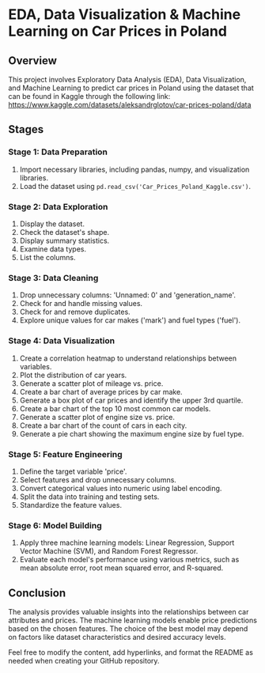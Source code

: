 # EDA, Data Visualization & Machine Learning on Car Prices in Poland

## Overview

This project involves Exploratory Data Analysis (EDA), Data Visualization, and Machine Learning to predict car prices in Poland using the dataset that can be found in Kaggle through the following link: https://www.kaggle.com/datasets/aleksandrglotov/car-prices-poland/data

## Stages

### Stage 1: Data Preparation

1. Import necessary libraries, including pandas, numpy, and visualization libraries.
2. Load the dataset using `pd.read_csv('Car_Prices_Poland_Kaggle.csv')`.

### Stage 2: Data Exploration

1. Display the dataset.
2. Check the dataset's shape.
3. Display summary statistics.
4. Examine data types.
5. List the columns.

### Stage 3: Data Cleaning

1. Drop unnecessary columns: 'Unnamed: 0' and 'generation_name'.
2. Check for and handle missing values.
3. Check for and remove duplicates.
4. Explore unique values for car makes ('mark') and fuel types ('fuel').

### Stage 4: Data Visualization

1. Create a correlation heatmap to understand relationships between variables.
2. Plot the distribution of car years.
3. Generate a scatter plot of mileage vs. price.
4. Create a bar chart of average prices by car make.
5. Generate a box plot of car prices and identify the upper 3rd quartile.
6. Create a bar chart of the top 10 most common car models.
7. Generate a scatter plot of engine size vs. price.
8. Create a bar chart of the count of cars in each city.
9. Generate a pie chart showing the maximum engine size by fuel type.

### Stage 5: Feature Engineering

1. Define the target variable 'price'.
2. Select features and drop unnecessary columns.
3. Convert categorical values into numeric using label encoding.
4. Split the data into training and testing sets.
5. Standardize the feature values.

### Stage 6: Model Building

1. Apply three machine learning models: Linear Regression, Support Vector Machine (SVM), and Random Forest Regressor.
2. Evaluate each model's performance using various metrics, such as mean absolute error, root mean squared error, and R-squared.

## Conclusion

The analysis provides valuable insights into the relationships between car attributes and prices. The machine learning models enable price predictions based on the chosen features. The choice of the best model may depend on factors like dataset characteristics and desired accuracy levels.


Feel free to modify the content, add hyperlinks, and format the README as needed when creating your GitHub repository.
